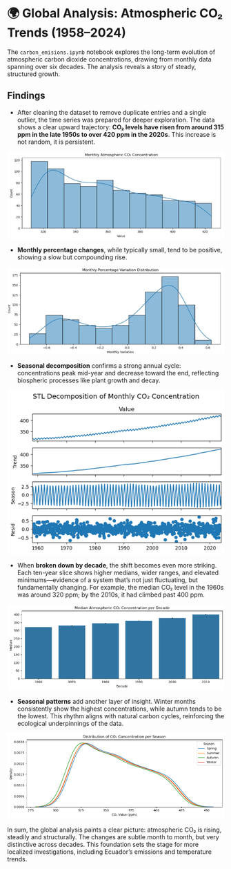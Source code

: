 # 🌍 Global Analysis: Atmospheric CO₂ Trends (1958–2024)
The `carbon_emisions.ipynb` notebook explores the long-term evolution of atmospheric carbon dioxide concentrations, drawing from monthly data spanning over six decades. The analysis reveals a story of steady, structured growth.

## Findings
- After cleaning the dataset to remove duplicate entries and a single outlier, the time series was prepared for deeper exploration. The data shows a clear upward trajectory: **CO₂ levels have risen from around 315 ppm in the late 1950s to over 420 ppm in the 2020s**. This increase is not random, it is persistent.

<p align="center">
  <img src="assets/co2_dist.jpeg" alt="Carbon Levels">
</p>

- **Monthly percentage changes**, while typically small, tend to be positive, showing a slow but compounding rise.

<p align="center">
  <img src="assets/month_changes.jpeg" alt="Montly Percentage Changes">
</p>

- **Seasonal decomposition** confirms a strong annual cycle: concentrations peak mid-year and decrease toward the end, reflecting biospheric processes like plant growth and decay.

<p align="center">
  <img src="assets/decomposition.jpeg" alt="Seasonal Decomposition">
</p>

- When **broken down by decade**, the shift becomes even more striking. Each ten-year slice shows higher medians, wider ranges, and elevated minimums—evidence of a system that’s not just fluctuating, but fundamentally changing. For example, the median CO₂ level in the 1960s was around 320 ppm; by the 2010s, it had climbed past 400 ppm.

<p align="center">
  <img src="assets/decades.jpeg" alt="Medians per Decade">
</p>

- **Seasonal patterns** add another layer of insight. Winter months consistently show the highest concentrations, while autumn tends to be the lowest. This rhythm aligns with natural carbon cycles, reinforcing the ecological underpinnings of the data.

<p align="center">
  <img src="assets/seasons.jpeg" alt="Season Patterns">
</p>

In sum, the global analysis paints a clear picture: atmospheric CO₂ is rising, steadily and structurally. The changes are subtle month to month, but very distinctive across decades. This foundation sets the stage for more localized investigations, including Ecuador’s emissions and temperature trends.
